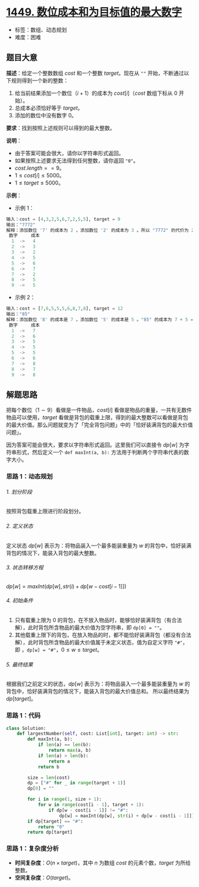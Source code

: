 # [1449. 数位成本和为目标值的最大数字](https://leetcode.cn/problems/form-largest-integer-with-digits-that-add-up-to-target/)

- 标签：数组、动态规划
- 难度：困难

## 题目大意

**描述**：给定一个整数数组 $cost$ 和一个整数 $target$。现在从 `""` 开始，不断通过以下规则得到一个新的整数：

1. 给当前结果添加一个数位（$i + 1$）的成本为 $cost[i]$（$cost$ 数组下标从 $0$ 开始）。
2. 总成本必须恰好等于 $target$。
3. 添加的数位中没有数字 $0$。

**要求**：找到按照上述规则可以得到的最大整数。

**说明**：

- 由于答案可能会很大，请你以字符串形式返回。
- 如果按照上述要求无法得到任何整数，请你返回 `"0"`。
- $cost.length == 9$。
- $1 \le cost[i] \le 5000$。
- $1 \le target \le 5000$。

**示例**：

- 示例 1：

```Python
输入：cost = [4,3,2,5,6,7,2,5,5], target = 9
输出："7772"
解释：添加数位 '7' 的成本为 2 ，添加数位 '2' 的成本为 3 。所以 "7772" 的代价为 2*3+ 3*1 = 9 。 "977" 也是满足要求的数字，但 "7772" 是较大的数字。
 数字     成本
  1  ->   4
  2  ->   3
  3  ->   2
  4  ->   5
  5  ->   6
  6  ->   7
  7  ->   2
  8  ->   5
  9  ->   5
```

- 示例 2：

```Python
输入：cost = [7,6,5,5,5,6,8,7,8], target = 12
输出："85"
解释：添加数位 '8' 的成本是 7 ，添加数位 '5' 的成本是 5 。"85" 的成本为 7 + 5 = 12。
 数字     成本
  1  ->   7
  2  ->   6
  3  ->   5
  4  ->   5
  5  ->   5
  6  ->   6
  7  ->   8
  8  ->   7
  9  ->   8
```

## 解题思路

把每个数位（$1 \sim 9$）看做是一件物品，$cost[i]$ 看做是物品的重量，一共有无数件物品可以使用，$target$ 看做是背包的载重上限，得到的最大整数可以看做是背包的最大价值。那么问题就变为了「完全背包问题」中的「恰好装满背包的最大价值问题」。

因为答案可能会很大，要求以字符串形式返回。这里我们可以直接令 $dp[w]$ 为字符串形式，然后定义一个 `def maxInt(a, b):`  方法用于判断两个字符串代表的数字大小。

### 思路 1：动态规划

###### 1. 划分阶段

按照背包载重上限进行阶段划分。

###### 2. 定义状态

定义状态 $dp[w]$ 表示为：将物品装入一个最多能装重量为 $w$ 的背包中，恰好装满背包的情况下，能装入背包的最大整数。

###### 3. 状态转移方程

$dp[w] = maxInt(dp[w], str(i) + dp[w - cost[i - 1]])$

###### 4. 初始条件

1. 只有载重上限为 $0$ 的背包，在不放入物品时，能够恰好装满背包（有合法解），此时背包所含物品的最大价值为空字符串，即 `dp[0] = ""`。
2. 其他载重上限下的背包，在放入物品的时，都不能恰好装满背包（都没有合法解），此时背包所含物品的最大价值属于未定义状态，值为自定义字符 `"#"`，即 ，`dp[w] = "#"`，$0 \le w \le target$。

###### 5. 最终结果

根据我们之前定义的状态，$dp[w]$ 表示为：将物品装入一个最多能装重量为 $w$ 的背包中，恰好装满背包的情况下，能装入背包的最大价值总和。 所以最终结果为 $dp[target]$。

### 思路 1：代码

```Python
class Solution:
    def largestNumber(self, cost: List[int], target: int) -> str:
        def maxInt(a, b):
            if len(a) == len(b):
                return max(a, b)
            if len(a) > len(b):
                return a
            return b

        size = len(cost)
        dp = ["#" for _ in range(target + 1)]
        dp[0] = ""

        for i in range(1, size + 1):
            for w in range(cost[i - 1], target + 1):
                if dp[w - cost[i - 1]] != "#":
                    dp[w] = maxInt(dp[w], str(i) + dp[w - cost[i - 1]])
        if dp[target] == "#":
            return "0"
        return dp[target]
```

### 思路 1：复杂度分析

- **时间复杂度**：$O(n \times target)$，其中 $n$ 为数组 $cost$ 的元素个数，$target$ 为所给整数。
- **空间复杂度**：$O(target)$。
